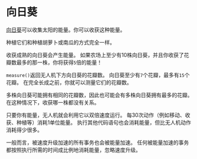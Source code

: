# 向日葵
[向日葵](objects/sunflower)可以收集太阳的能量。你可以收获这种能量。

种植它们和种植胡萝卜或南瓜的方式完全一样。

收获成熟的向日葵会产生能量。
如果农场上至少有10株向日葵，并且你收获了花瓣数最多的那一株，你将获得`5`倍的能量！

`measure()`返回无人机下方向日葵的花瓣数。
向日葵至少有`7`个花瓣，最多有`15`个花瓣。
在完全长成之前，你就可以测量它们的花瓣数。

多株向日葵可能拥有相同的花瓣数，因此也可能会有多株向日葵拥有最多的花瓣。在这种情况下，收获哪一株都没有关系。

只要你有能量，无人机就会利用它以双倍速度运行。
每30次动作（例如移动、收获、种植等）消耗1单位能量。
执行其他代码语句也会消耗能量，但比无人机动作消耗得少很多。

一般而言，被速度升级加速的所有事务也会被能量加速。
任何被能量加速的事务都按照执行所需的时间成比例地消耗能量，忽略速度升级。